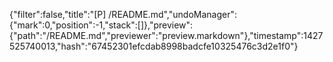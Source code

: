 {"filter":false,"title":"[P] /README.md","undoManager":{"mark":0,"position":-1,"stack":[]},"preview":{"path":"/README.md","previewer":"preview.markdown"},"timestamp":1427525740013,"hash":"67452301efcdab8998badcfe10325476c3d2e1f0"}